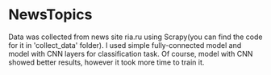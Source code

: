 # NewsTopics

Data was collected from news site ria.ru using Scrapy(you can find the code for it in 'collect_data' folder). I used simple fully-connected model and model with CNN layers for classification task. Of course, model with CNN showed better results, however it took more time to train it.
